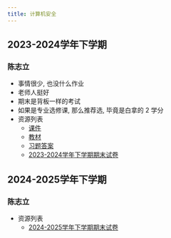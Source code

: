 ```yaml
---
title: 计算机安全
---
```

## 2023-2024学年下学期

### 陈志立

- 事情很少, 也没什么作业
- 老师人挺好
- 期末是背板一样的考试
- 如果是专业选修课, 那么推荐选, 毕竟是白拿的 2 学分
- 资源列表
  - [课件](https://drive.vanillaaaa.org/d/SharedCourses/%E8%BD%AF%E4%BB%B6%E5%B7%A5%E7%A8%8B%E5%AD%A6%E9%99%A2/%E8%AE%A1%E7%AE%97%E6%9C%BA%E5%AE%89%E5%85%A8/%E8%AE%A1%E7%AE%97%E6%9C%BA%E5%AE%89%E5%85%A8_%E8%BD%AF%E4%BB%B6%E5%B7%A5%E7%A8%8B%E5%AD%A6%E9%99%A2_2024Spring_%E8%AF%BE%E4%BB%B6.zip?sign=kVE1IZ9V7TH9vo4nZkCXxvvHOVRVdkwmmEfvMSa8T6E=:0)
  - [教材](https://drive.vanillaaaa.org/d/SharedCourses/%E8%BD%AF%E4%BB%B6%E5%B7%A5%E7%A8%8B%E5%AD%A6%E9%99%A2/%E8%AE%A1%E7%AE%97%E6%9C%BA%E5%AE%89%E5%85%A8/%E8%AE%A1%E7%AE%97%E6%9C%BA%E5%AE%89%E5%85%A8_%E8%BD%AF%E4%BB%B6%E5%B7%A5%E7%A8%8B%E5%AD%A6%E9%99%A2_2024Spring_%E6%95%99%E6%9D%90.pdf?sign=DHcTLmtXrf7BAQSA0iYV-YS1vJAZ5ueFnwWbzIfdj-8=:0)
  - [习题答案](https://drive.vanillaaaa.org/d/SharedCourses/%E8%BD%AF%E4%BB%B6%E5%B7%A5%E7%A8%8B%E5%AD%A6%E9%99%A2/%E8%AE%A1%E7%AE%97%E6%9C%BA%E5%AE%89%E5%85%A8/%E8%AE%A1%E7%AE%97%E6%9C%BA%E5%AE%89%E5%85%A8_%E8%BD%AF%E4%BB%B6%E5%B7%A5%E7%A8%8B%E5%AD%A6%E9%99%A2_2024Spring_%E4%B9%A0%E9%A2%98%E7%AD%94%E6%A1%88.pdf?sign=qFT1OTkrB31qw7MI59YB9g1y0qMYi9LB9rL9QtYcpjk=:0)
  - [2023-2024学年下学期期末试卷](./2023-2024学年下学期期末)
  
## 2024-2025学年下学期

### 陈志立

- 资源列表
  - [2024-2025学年下学期期末试卷](./2024-2025学年下学期期末)
